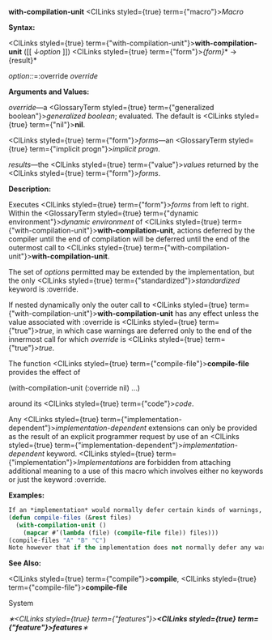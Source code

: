 **with-compilation-unit** <ClLinks styled={true} term={"macro"}><i>Macro</i></ClLinks> 



**Syntax:** 



<ClLinks styled={true} term={"with-compilation-unit"}><b>with-compilation-unit</b></ClLinks> ([[ *↓option* ]]) <ClLinks styled={true} term={"form"}><i>\{form\}</i></ClLinks>\* → \{result\}\* 



*option::*=:override *override* 



**Arguments and Values:** 



*override*—a <GlossaryTerm styled={true} term={"generalized boolean"}><i>generalized boolean</i></GlossaryTerm>; evaluated. The default is <ClLinks styled={true} term={"nil"}><b>nil</b></ClLinks>. 



<ClLinks styled={true} term={"form"}><i>forms</i></ClLinks>—an <GlossaryTerm styled={true} term={"implicit progn"}><i>implicit progn</i></GlossaryTerm>. 



*results*—the <ClLinks styled={true} term={"value"}><i>values</i></ClLinks> returned by the <ClLinks styled={true} term={"form"}><i>forms</i></ClLinks>. 







 



 



**Description:** 



Executes <ClLinks styled={true} term={"form"}><i>forms</i></ClLinks> from left to right. Within the <GlossaryTerm styled={true} term={"dynamic environment"}><i>dynamic environment</i></GlossaryTerm> of <ClLinks styled={true} term={"with-compilation-unit"}><b>with-compilation-unit</b></ClLinks>, actions deferred by the compiler until the end of compilation will be deferred until the end of the outermost call to <ClLinks styled={true} term={"with-compilation-unit"}><b>with-compilation-unit</b></ClLinks>. 



The set of *options* permitted may be extended by the implementation, but the only <ClLinks styled={true} term={"standardized"}><i>standardized</i></ClLinks> keyword is :override. 



If nested dynamically only the outer call to <ClLinks styled={true} term={"with-compilation-unit"}><b>with-compilation-unit</b></ClLinks> has any effect unless the value associated with :override is <ClLinks styled={true} term={"true"}><i>true</i></ClLinks>, in which case warnings are deferred only to the end of the innermost call for which *override* is <ClLinks styled={true} term={"true"}><i>true</i></ClLinks>. 



The function <ClLinks styled={true} term={"compile-file"}><b>compile-file</b></ClLinks> provides the effect of 



(with-compilation-unit (:override nil) ...) 



around its <ClLinks styled={true} term={"code"}><i>code</i></ClLinks>. 



Any <ClLinks styled={true} term={"implementation-dependent"}><i>implementation-dependent</i></ClLinks> extensions can only be provided as the result of an explicit programmer request by use of an <ClLinks styled={true} term={"implementation-dependent"}><i>implementation-dependent</i></ClLinks> keyword. <ClLinks styled={true} term={"implementation"}><i>Implementations</i></ClLinks> are forbidden from attaching additional meaning to a use of this macro which involves either no keywords or just the keyword :override. 



**Examples:**
```lisp
If an *implementation* would normally defer certain kinds of warnings, such as warnings about undefined functions, to the end of a compilation unit (such as a *file*), the following example shows how to cause those warnings to be deferred to the end of the compilation of several files. 
(defun compile-files (&rest files) 
  (with-compilation-unit () 
    (mapcar #’(lambda (file) (compile-file file)) files))) 
(compile-files "A" "B" "C") 
Note however that if the implementation does not normally defer any warnings, use of *with-compilation-unit* might not have any effect. 
```
**See Also:** 



<ClLinks styled={true} term={"compile"}><b>compile</b></ClLinks>, <ClLinks styled={true} term={"compile-file"}><b>compile-file</b></ClLinks> 



System 



 



 



*∗<ClLinks styled={true} term={"features"}><b><ClLinks styled={true} term={"feature"}><i>features</i></ClLinks></b></ClLinks>∗* 




